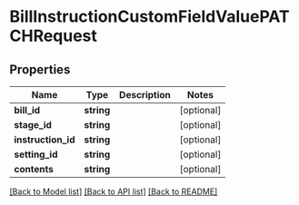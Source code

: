 # BillInstructionCustomFieldValuePATCHRequest

## Properties
Name | Type | Description | Notes
------------ | ------------- | ------------- | -------------
**bill_id** | **string** |  | [optional] 
**stage_id** | **string** |  | [optional] 
**instruction_id** | **string** |  | [optional] 
**setting_id** | **string** |  | [optional] 
**contents** | **string** |  | [optional] 

[[Back to Model list]](../README.md#documentation-for-models) [[Back to API list]](../README.md#documentation-for-api-endpoints) [[Back to README]](../README.md)


